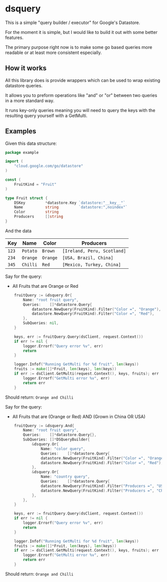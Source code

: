 # dsquery

This is a simple "query builder / executor" for Google's Datastore.

For the moment it is simple, but I would like to build it out with some better features.

The primary purpose right now is to make some go based queries more readable or at least more consistent especially.

## How it works

All this library does is provide wrappers which can be used to wrap existing datastore queries.

It allows you to preform operations like "and" or "or" between two queries
in a more standard way.

It runs key-only queries meaning you will need to query the keys with the resulting query
yourself with a GetMulti.

## Examples

Given this data structure:
```go
package example

import (
	"cloud.google.com/go/datastore"
)

const (
	FruitKind = "Fruit"
)

type Fruit struct {
	DSKey         *datastore.Key `datastore:"__key__"`
	Name          string         `datastore:",noindex"`
	Color         string
	Producers     []string
}
```

And the data

| Key | Name | Color | Producers |
| --- | --- | --- | --- |
| `123` | `Potato` | `Brown` | `[Ireland, Peru, Scotland]` |
| `234` | `Orange` | `Orange` | `[USA, Brazil, China]` |
| `345` | `Chilli` | `Red` | `[Mexico, Turkey, China]` |

Say for the query:
* All Fruits that are Orange or Red
```go
    fruitQuery := &dsquery.Or{
        Name: "root fruit query",
		Queries:    []*datastore.Query{
            datastore.NewQuery(FruitKind).Filter("Color =", "Orange"),
            datastore.NewQuery(FruitKind).Filter("Color =", "Red"),
        },
		SubQueries: nil,
    }

	keys, err := fruitQuery.Query(dsClient, request.Context())
    if err != nil {
        logger.Errorf("Query error %v", err)
        return
    }

	logger.Infof("Running GetMulti for %d fruit", len(keys))
	fruits := make([]*Fruit, len(keys), len(keys))
	if err := dsClient.GetMulti(request.Context(), keys, fruits); err != nil {
		logger.Errorf("GetMulti error %v", err)
		return err
	}

```
Should return: ```Orange and Chilli```

Say for the query:
* All Fruits that are (Orange or Red) AND (Grown in China OR USA)
```go
    fruitQuery := &dsquery.And{
        Name: "root fruit query",
		Queries:    []*datastore.Query{},
		SubQueries: []*DSQueryBuilder{
            &dsquery.Or{
                Name: "color query",
                Queries:    []*datastore.Query{
                datastore.NewQuery(FruitKind).Filter("Color =", "Orange"),
                datastore.NewQuery(FruitKind).Filter("Color =", "Red"),
            },
            &dsquery.Or{
                Name: "country query",
                Queries:    []*datastore.Query{
                datastore.NewQuery(FruitKind).Filter("Producers =", "USA"),
                datastore.NewQuery(FruitKind).Filter("Producers =", "China"),
            },
        },
    }

	keys, err := fruitQuery.Query(dsClient, request.Context())
    if err != nil {
        logger.Errorf("Query error %v", err)
        return
    }

	logger.Infof("Running GetMulti for %d fruit", len(keys))
	fruits := make([]*Fruit, len(keys), len(keys))
	if err := dsClient.GetMulti(request.Context(), keys, fruits); err != nil {
		logger.Errorf("GetMulti error %v", err)
		return err
	}

```
Should return: ```Orange and Chilli```
